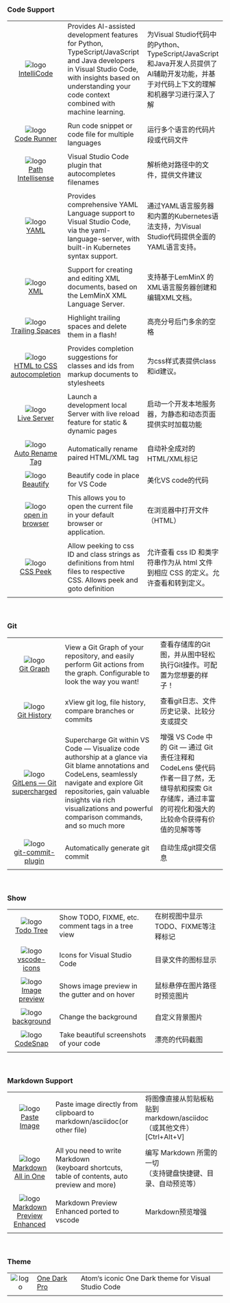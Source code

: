 ### Code Support
||||
| :----: | :---- | :---- |
|![logo](https://visualstudioexptteam.gallerycdn.vsassets.io/extensions/visualstudioexptteam/vscodeintellicode/1.2.29/1666210748584/Microsoft.VisualStudio.Services.Icons.Default) <br>[IntelliCode](https://marketplace.visualstudio.com/items?itemName=VisualStudioExptTeam.vscodeintellicode)| Provides AI-assisted development features for Python, TypeScript/JavaScript and Java developers in Visual Studio Code, with insights based on understanding your code context combined with machine learning. | 为Visual Studio代码中的Python、TypeScript/JavaScript和Java开发人员提供了AI辅助开发功能，并基于对代码上下文的理解和机器学习进行深入了解 |
|||||
|![logo](https://formulahendry.gallerycdn.vsassets.io/extensions/formulahendry/code-runner/0.11.6/1633859780262/Microsoft.VisualStudio.Services.Icons.Default) <br>[Code Runner](https://marketplace.visualstudio.com/items?itemName=formulahendry.code-runner&ssr=false#review-details)|Run code snippet or code file for multiple languages | 运行多个语言的代码片段或代码文件 |
|||||
|![logo](https://christian-kohler.gallery.vsassets.io/_apis/public/gallery/publisher/christian-kohler/extension/path-intellisense/2.6.0/assetbyname/Microsoft.VisualStudio.Services.Icons.Default) <br>[Path Intellisense](https://marketplace.visualstudio.com/items?itemName=christian-kohler.path-intellisense&ssr=false#review-details) | Visual Studio Code plugin that autocompletes filenames | 解析绝对路径中的文件，提供文件建议 |
|||||
|![logo](https://redhat.gallerycdn.vsassets.io/extensions/redhat/vscode-yaml/1.11.10112022/1665486048580/Microsoft.VisualStudio.Services.Icons.Default) <br>[YAML](https://marketplace.visualstudio.com/items?itemName=redhat.vscode-yaml)| Provides comprehensive YAML Language support to Visual Studio Code, via the yaml-language-server, with built-in Kubernetes syntax support. | 通过YAML语言服务器和内置的Kubernetes语法支持，为Visual Studio代码提供全面的YAML语言支持。|
|||||
|![logo](https://redhat.gallerycdn.vsassets.io/extensions/redhat/vscode-xml/0.23.2022110204/1667378427395/Microsoft.VisualStudio.Services.Icons.Default) <br>[XML](https://marketplace.visualstudio.com/items?itemName=redhat.vscode-xml)| Support for creating and editing XML documents, based on the LemMinX XML Language Server. | 支持基于LemMinX 的 XML语言服务器创建和编辑XML文档。|
|||||
|![logo](https://shardulm94.gallerycdn.vsassets.io/extensions/shardulm94/trailing-spaces/0.4.1/1657508114419/Microsoft.VisualStudio.Services.Icons.Default) <br> [Trailing Spaces](https://marketplace.visualstudio.com/items?itemName=shardulm94.trailing-spaces) | Highlight trailing spaces and delete them in a flash! | 高亮分号后门多余的空格 |
|||||
|![logo](https://solnurkarim.gallery.vsassets.io/_apis/public/gallery/publisher/solnurkarim/extension/html-to-css-autocompletion/1.1.2/assetbyname/Microsoft.VisualStudio.Services.Icons.Default) <br>[HTML to CSS autocompletion](https://marketplace.visualstudio.com/items?itemName=solnurkarim.html-to-css-autocompletion&ssr=false#review-details)| Provides completion suggestions for classes and ids from markup documents to stylesheets | 为css样式表提供class和id建议。 |
|||||
|![logo](https://ritwickdey.gallery.vsassets.io/_apis/public/gallery/publisher/ritwickdey/extension/LiveServer/5.6.1/assetbyname/Microsoft.VisualStudio.Services.Icons.Default) <br>[Live Server](https://marketplace.visualstudio.com/items?itemName=ritwickdey.LiveServer&ssr=false#review-details)| Launch a development local Server with live reload feature for static & dynamic pages | 启动一个开发本地服务器，为静态和动态页面提供实时加载功能 |
|||||
|![logo](https://formulahendry.gallerycdn.vsassets.io/extensions/formulahendry/auto-rename-tag/0.1.9/1634044270873/Microsoft.VisualStudio.Services.Icons.Default) <br>  [Auto Rename Tag](https://marketplace.visualstudio.com/items?itemName=formulahendry.auto-rename-tag&ssr=false#review-details) | Automatically rename paired HTML/XML tag | 自动补全成对的HTML/XML标记 |
|||||
|![logo](https://hookyqr.gallerycdn.vsassets.io/extensions/hookyqr/beautify/1.5.0/1556863124877/Microsoft.VisualStudio.Services.Icons.Default) <br> [Beautify](https://marketplace.visualstudio.com/items?itemName=HookyQR.beautify&ssr=false#review-details) | Beautify code in place for VS Code | 美化VS code的代码 |
|||||
|![logo](https://techer.gallery.vsassets.io/_apis/public/gallery/publisher/techer/extension/open-in-browser/2.0.0/assetbyname/Microsoft.VisualStudio.Services.Icons.Default) <br> [open in browser](https://marketplace.visualstudio.com/items?itemName=techer.open-in-browser&ssr=false#review-details) | This allows you to open the current file in your default browser or application. | 在浏览器中打开文件（HTML） |
||||
|![logo](https://pranaygp.gallery.vsassets.io/_apis/public/gallery/publisher/pranaygp/extension/vscode-css-peek/4.2.0/assetbyname/Microsoft.VisualStudio.Services.Icons.Default) <br>[CSS Peek](https://marketplace.visualstudio.com/items?itemName=pranaygp.vscode-css-peek&ssr=false#review-details)| Allow peeking to css ID and class strings as definitions from html files to respective CSS. Allows peek and goto definition | 允许查看 css ID 和类字符串作为从 html 文件到相应 CSS 的定义。允许查看和转到定义。 |
|||||

<br>

### Git
||||
| :----: | :---- | :---- |
|![logo](https://mhutchie.gallerycdn.vsassets.io/extensions/mhutchie/git-graph/1.30.0/1617594001998/Microsoft.VisualStudio.Services.Icons.Default) <br>[Git Graph](https://marketplace.visualstudio.com/items?itemName=mhutchie.git-graph)| View a Git Graph of your repository, and easily perform Git actions from the graph. Configurable to look the way you want! | 查看存储库的Git图，并从图中轻松执行Git操作。可配置为您想要的样子！ |
|||||
|![logo](https://donjayamanne.gallerycdn.vsassets.io/extensions/donjayamanne/githistory/0.6.19/1635531678980/Microsoft.VisualStudio.Services.Icons.Default) <br>[Git History](https://marketplace.visualstudio.com/items?itemName=donjayamanne.githistory)| xView git log, file history, compare branches or commits | 查看git日志、文件历史记录、比较分支或提交 |
|||||
|![logo](https://eamodio.gallerycdn.vsassets.io/extensions/eamodio/gitlens/2022.11.405/1667552964213/Microsoft.VisualStudio.Services.Icons.Default) <br>[GitLens — Git supercharged](https://marketplace.visualstudio.com/items?itemName=eamodio.gitlens)| Supercharge Git within VS Code — Visualize code authorship at a glance via Git blame annotations and CodeLens, seamlessly navigate and explore Git repositories, gain valuable insights via rich visualizations and powerful comparison commands, and so much more | 增强 VS Code 中的 Git — 通过 Git 责任注释和 CodeLens 使代码作者一目了然，无缝导航和探索 Git 存储库，通过丰富的可视化和强大的比较命令获得有价值的见解等等 |
|||||
|![logo](https://redjue.gallerycdn.vsassets.io/extensions/redjue/git-commit-plugin/1.1.0/1652755110193/Microsoft.VisualStudio.Services.Icons.Default) <br>[git-commit-plugin](https://marketplace.visualstudio.com/items?itemName=redjue.git-commit-plugin)| Automatically generate git commit | 自动生成git提交信息 |
|||||

<br>

### Show
||||
| :----: | :---- | :---- |
|![logo](https://gruntfuggly.gallerycdn.vsassets.io/extensions/gruntfuggly/todo-tree/0.0.220/1667855306963/Microsoft.VisualStudio.Services.Icons.Default) <br> [Todo Tree](https://marketplace.visualstudio.com/items?itemName=Gruntfuggly.todo-tree) | Show TODO, FIXME, etc. comment tags in a tree view | 在树视图中显示TODO、FIXME等注释标记 |
|||||
|![logo](https://vscode-icons-team.gallerycdn.vsassets.io/extensions/vscode-icons-team/vscode-icons/11.8.0/1638640450382/Microsoft.VisualStudio.Services.Icons.Default) <br> [vscode-icons](https://marketplace.visualstudio.com/items?itemName=vscode-icons-team.vscode-icons&ssr=false#review-details) | Icons for Visual Studio Code | 目录文件的图标显示 |
|||||
|![logo](https://kisstkondoros.gallerycdn.vsassets.io/extensions/kisstkondoros/vscode-gutter-preview/0.29.0/1635664401283/Microsoft.VisualStudio.Services.Icons.Default) <br> [Image preview](https://marketplace.visualstudio.com/items?itemName=kisstkondoros.vscode-gutter-preview&ssr=false#review-details) | Shows image preview in the gutter and on hover | 鼠标悬停在图片路径时预览图片 |
|||||
|![logo](https://cdn.vsassets.io/v/M196_20211209.9/_content/Header/default_icon_128.png) <br> [background](https://marketplace.visualstudio.com/items?itemName=ThomasZhang.background) | Change the background | 自定义背景图片 |
|||||
|![logo](https://adpyke.gallerycdn.vsassets.io/extensions/adpyke/codesnap/1.3.4/1625238962906/Microsoft.VisualStudio.Services.Icons.Default) <br> [CodeSnap](https://marketplace.visualstudio.com/items?itemName=adpyke.codesnap&ssr=false#review-details) | Take beautiful screenshots of your code | 漂亮的代码截图 |
|||||

<br>

### Markdown Support
||||
| :----: | :---- | :---- |
|![logo](https://mushan.gallerycdn.vsassets.io/extensions/mushan/vscode-paste-image/1.0.4/1548255946926/Microsoft.VisualStudio.Services.Icons.Default) <br> [Paste Image](https://marketplace.visualstudio.com/items?itemName=mushan.vscode-paste-image) | Paste image directly from clipboard to markdown/asciidoc(or other file) | 将图像直接从剪贴板粘贴到markdown/asciidoc（或其他文件）[Ctrl+Alt+V] |
|||||
|![logo](https://yzhang.gallerycdn.vsassets.io/extensions/yzhang/markdown-all-in-one/3.4.0/1605323530575/Microsoft.VisualStudio.Services.Icons.Default) <br> [Markdown All in One](https://marketplace.visualstudio.com/items?itemName=yzhang.markdown-all-in-one) | All you need to write Markdown <br> (keyboard shortcuts, table of contents, auto preview and more) | 编写 Markdown 所需的一切<br>（支持键盘快捷键、目录、自动预览等） |
|||||
|![logo](https://cdn.vsassets.io/v/M197_20211215.4/_content/Header/default_icon_128.png) <br> [Markdown Preview Enhanced](https://marketplace.visualstudio.com/items?itemName=shd101wyy.markdown-preview-enhanced&ssr=false#review-details) | Markdown Preview Enhanced ported to vscode | Markdown预览增强 |
|||||

<br>

### Theme
||||
| :----: | :---- | :---- |
|![logo](https://zhuangtongfa.gallerycdn.vsassets.io/extensions/zhuangtongfa/material-theme/3.13.6/1638372489263/Microsoft.VisualStudio.Services.Icons.Default)| [One Dark Pro](https://marketplace.visualstudio.com/items?itemName=zhuangtongfa.Material-theme) | Atom‘s iconic One Dark theme for Visual Studio Code | Atom的Visual Studio Code标志性的一个暗主题 |
|||||
